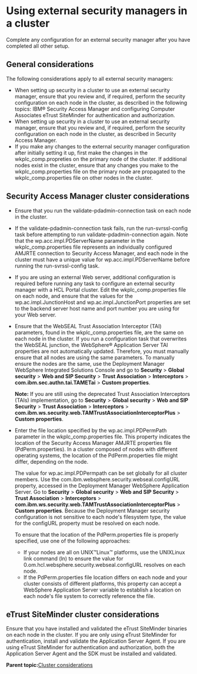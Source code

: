 # Using external security managers in a cluster 

Complete any configuration for an external security manager after you have completed all other setup.

## General considerations

The following considerations apply to all external security managers:

-   When setting up security in a cluster to use an external security manager, ensure that you review and, if required, perform the security configuration on each node in the cluster, as described in the following topics: IBM® Security Access Manager and configuring Computer Associates eTrust SiteMinder for authentication and authorization.
-   When setting up security in a cluster to use an external security manager, ensure that you review and, if required, perform the security configuration on each node in the cluster, as described in Security Access Manager.
-   If you make any changes to the external security manager configuration after initially setting it up, first make the changes in the wkplc\_comp.propreties on the primary node of the cluster. If additional nodes exist in the cluster, ensure that any changes you make to the wkplc\_comp.properties file on the primary node are propagated to the wkplc\_comp.properties file on other nodes in the cluster.

## Security Access Manager cluster considerations

-   Ensure that you run the validate-pdadmin-connection task on each node in the cluster.
-   If the validate-pdadmin-connection task fails, run the run-svrssl-config task before attempting to run validate-pdadmin-connection again. Note that the wp.acc.impl.PDServerName parameter in the wkplc\_comp.properties file represents an individually configured AMJRTE connection to Security Access Manager, and each node in the cluster must have a unique value for wp.acc.impl.PDServerName before running the run-svrssl-config task.
-   If you are using an external Web server, additional configuration is required before running any task to configure an external security manager with a HCL Portal cluster. Edit the wkplc\_comp.properties file on each node, and ensure that the values for the wp.ac.impl.JunctionHost and wp.ac.impl.JunctionPort properties are set to the backend server host name and port number you are using for your Web server.
-   Ensure that the WebSEAL Trust Association Interceptor \(TAI\) parameters, found in the wkplc\_comp.properties file, are the same on each node in the cluster. If you run a configuration task that overwrites the WebSEAL junction, the WebSphere® Application Server TAI properties are not automatically updated. Therefore, you must manually ensure that all nodes are using the same parameters. To manually ensure the nodes are the same, use the Deployment Manager WebSphere Integrated Solutions Console and go to **Security** \> **Global security** \> **Web and SIP Security** \> **Trust Association** \> **Interceptors** \> **com.ibm.sec.authn.tai.TAMETai** \> **Custom properties**.

    **Note:** If you are still using the deprecated Trust Association Interceptors \(TAIs\) implementation, go to **Security** \> **Global security** \> **Web and SIP Security** \> **Trust Association** \> **Interceptors** \> **com.ibm.ws.security.web.TAMTrustAssociationInterceptorPlus** \> **Custom properties**.

-   Enter the file location specified by the wp.ac.impl.PDPermPath parameter in the wkplc\_comp.properties file. This property indicates the location of the Security Access Manager AMJRTE properties file \(PdPerm.properties\). In a cluster composed of nodes with different operating systems, the location of the PdPerm.properties file might differ, depending on the node.

    The value for wp.ac.impl.PDPermpath can be set globally for all cluster members. Use the com.ibm.websphere.security.webseal.configURL property, accessed in the Deployment Manager WebSphere Application Server. Go to **Security** \> **Global security** \> **Web and SIP Security** \> **Trust Association** \> **Interceptors** \> **com.ibm.ws.security.web.TAMTrustAssociationInterceptorPlus** \> **Custom properties**. Because the Deployment Manager security configuration is not sensitive to each node's filesystem type, the value for the configURL property must be resolved on each node.

    To ensure that the location of the PdPerm.properties file is properly specified, use one of the following approaches:

    -   If your nodes are all on UNIX™Linux™ platforms, use the UNIXLinux link command \(ln\) to ensure the value for 0.om.hcl.websphere.security.webseal.configURL resolves on each node.
    -   If the PdPerm.properties file location differs on each node and your cluster consists of different platforms, this property can accept a WebSphere Application Server variable to establish a location on each node's file system to correctly reference the file.

## eTrust SiteMinder cluster considerations

Ensure that you have installed and validated the eTrust SiteMinder binaries on each node in the cluster. If you are only using eTrust SiteMinder for authentication, install and validate the Application Server Agent. If you are using eTrust SiteMinder for authentication and authorization, both the Application Server Agent and the SDK must be installed and validated.

**Parent topic:**[Cluster considerations ](../plan/plan_clus_ovr.md)

